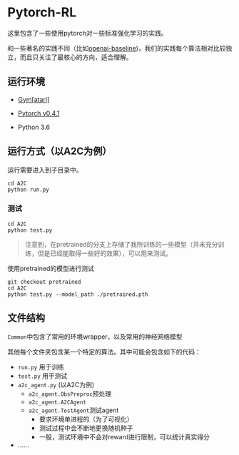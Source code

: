 # Pytorch-RL

这里包含了一些使用pytorch对一些标准强化学习的实践。

和一些著名的实践不同（比如[openai-baseline](https://github.com/openai/baselines))，我们的实践每个算法相对比较独立，而且只关注了最核心的方向，适合理解。

## 运行环境

* [Gym[atari]](https://github.com/openai/gym)

* [Pytorch v0.4.1](https://pytorch.org/)
* Python 3.6

## 运行方式（以A2C为例）

运行需要进入到子目录中。

```shell
cd A2C
python run.py
```

### 测试

```shell
cd A2C
python test.py
```

> 注意到，在pretrained的分支上存储了我所训练的一些模型（并未充分训练，但是已经能取得一些好的效果），可以用来测试。

使用pretrained的模型进行测试

```shell
git checkout pretrained
cd A2C
python test.py --model_path ./pretrained.pth
```

## 文件结构

`Common`中包含了常用的环境wrapper，以及常用的神经网络模型

其他每个文件夹包含某一个特定的算法。其中可能会包含如下的代码：

* `run.py` 用于训练
* `test.py` 用于测试
* `a2c_agent.py` (以A2C为例)
    * `a2c_agent.ObsPreproc`预处理
    * `a2c_agent.A2CAgent`
    * `a2c_agent.TestAgent`测试agent
        * 要求环境单进程的（为了可视化）
        * 测试过程中会不断地更换随机种子
        * 一般，测试环境中不会对reward进行限制，可以统计真实得分
* …...


